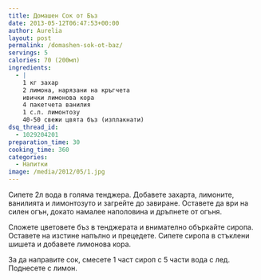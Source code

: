 ```yaml
---
title: Домашен Сок от Бъз
date: 2013-05-12T06:47:53+00:00
author: Aurelia
layout: post
permalink: /domashen-sok-ot-baz/
servings: 5
calories: 70 (200мл)
ingredients:
  - |
    1 кг захар
    2 лимонa, нарязани на кръгчета
    ивички лимонова кора
    4 пакетчета ванилия
    1 с.л. лимонтозу
    40-50 свежи цвята бъз (изплакнати)
dsq_thread_id:
  - 1029204201
preparation_time: 30
cooking_time: 360
categories:
  - Напитки
image: /media/2012/05/1.jpg
---
```

Сипете 2л вода в голяма тенджера. Добавете захарта, лимоните, ванилията и лимонтозуто и загрейте до завиране. Оставете да ври на силен огън, докато намалее наполовина и дръпнете от огъня.
  
Сложете цветовете бъз в тенджерата и внимателно объркайте сиропа. Оставете на изстине напълно и прецедете. Сипете сиропа в стъклени шишета и добавете лимонова кора.
  
За да направите сок, смесете 1 част сироп с 5 части вода с лед. Поднесете с лимон.
